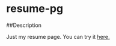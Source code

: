 # resume-pg

##Description 

Just my resume page.
You can try it [here.](https://jk-resume.netlify.app/index.html)
